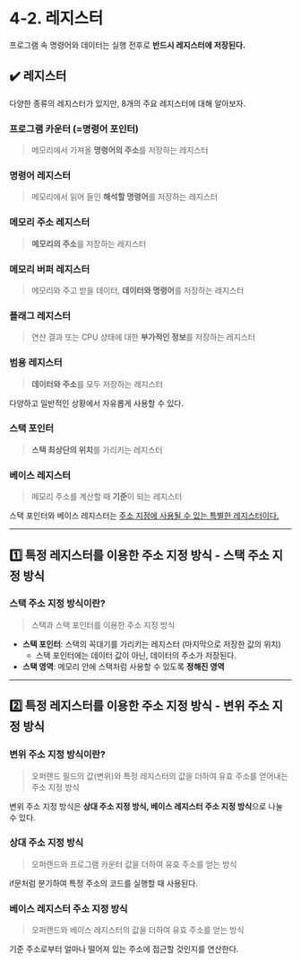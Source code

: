 # 4-2. 레지스터

프로그램 속 명령어와 데이터는 실행 전후로 **반드시 레지스터에 저장된다.**

## ✔️ 레지스터

다양한 종류의 레지스터가 있지만, 8개의 주요 레지스터에 대해 알아보자.

### 프로그램 카운터 (=명령어 포인터)
> 메모리에서 가져올 **명령어의 주소**를 저장하는 레지스터

### 명령어 레지스터
> 메모리에서 읽어 들인 **해석할 명령어**를 저장하는 레지스터

### 메모리 주소 레지스터
> **메모리의 주소**를 저장하는 레지스터

### 메모리 버퍼 레지스터
> 메모리와 주고 받을 데이터, **데이터와 명령어**를 저장하는 레지스터

### 플래그 레지스터
> 연산 결과 또는 CPU 상태에 대한 **부가적인 정보**를 저장하는 레지스터

### 범용 레지스터
> **데이터와 주소**를 모두 저장하는 레지스터

다양하고 일반적인 상황에서 자유롭게 사용할 수 있다.

### 스택 포인터
> **스택 최상단의 위치**를 가리키는 레지스터

### 베이스 레지스터
> 메모리 주소를 계산할 때 **기준**이 되는 레지스터

스택 포인터와 베이스 레지스터는 <u>주소 지정에 사용될 수 있는 특별한 레지스터이다.</u>

<hr>

## 1️⃣ 특정 레지스터를 이용한 주소 지정 방식 - 스택 주소 지정 방식

### 스택 주소 지정 방식이란?
> 스택과 스택 포인터를 이용한 주소 지정 방식

- **스택 포인터**: 스택의 꼭대기를 가리키는 레지스터 (마지막으로 저장한 값의 위치)
  - 스택 포인터에는 데이터 값이 아닌, 데이터의 주소가 저장된다. 
- **스택 영역**: 메모리 안에 스택처럼 사용할 수 있도록 **정해진 영역**

<hr>

## 2️⃣ 특정 레지스터를 이용한 주소 지정 방식 - 변위 주소 지정 방식

### 변위 주소 지정 방식이란?
> 오퍼랜드 필드의 값(변위)와 특정 레지스터의 값을 더하여 유효 주소를 얻어내는 주소 지정 방식

변위 주소 지정 방식은 **상대 주소 지정 방식, 베이스 레지스터 주소 지정 방식**으로 나눌 수 있다.

### 상대 주소 지정 방식
> 오퍼랜드와 프로그램 카운터 값을 더하여 유효 주소를 얻는 방식

if문처럼 분기하여 특정 주소의 코드를 실행할 때 사용된다.

### 베이스 레지스터 주소 지정 방식
> 오퍼랜드와 베이스 레지스터의 값을 더하여 유효 주소를 얻는 방식

기준 주소로부터 얼마나 떨어져 있는 주소에 접근할 것인지를 연산한다.